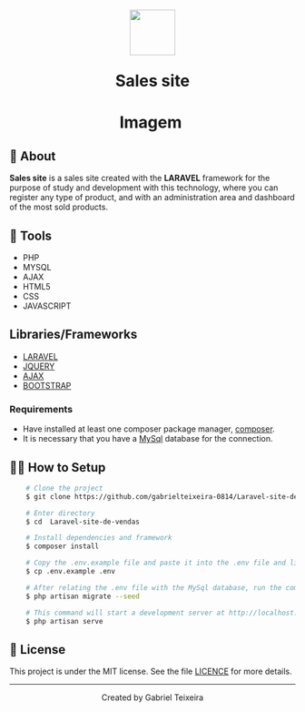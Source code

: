 <h1 align="center">
    <img height="80" src="https://img.icons8.com/external-filled-outline-geotatah/64/000000/external-product-corporate-image-and-brand-management-filled-outline-filled-outline-geotatah-2.png" />
    <p>Sales site</p>
</h1>

<h1 align="center">Imagem
    <img src="" />
</h1>


## 🚨 About


**Sales site** is a sales site created with the **LARAVEL** framework for the purpose of study and development with this technology, where you can register any type of product, and with an administration area and dashboard of the most sold products. 


## 🔨 Tools

- PHP
- MYSQL
- AJAX
- HTML5
- CSS
- JAVASCRIPT

## Libraries/Frameworks

- [LARAVEL](https://laravel.com/docs/8.x/installation)
- [JQUERY](https://jquery.com/)
- [AJAX](https://www.devmedia.com.br/o-que-e-o-ajax/6702)
- [BOOTSTRAP](https://getbootstrap.com/docs/5.0/getting-started/introduction/) 


### Requirements

- Have installed at least one composer package manager, [composer](https://getcomposer.org/).
- It is necessary that you have a [MySql](https://www.mysql.com/) database for the connection.

## 👨‍💻 How to Setup

```bash
    # Clone the project
    $ git clone https://github.com/gabrielteixeira-0814/Laravel-site-de-vendas.git  
```

```bash
    # Enter directory
    $ cd  Laravel-site-de-vendas
```

```bash
    # Install dependencies and framework
    $ composer install
```

```bash
    # Copy the .env.example file and paste it into the .env file and link it to a Mysql database
    $ cp .env.example .env
```

```bash
    # After relating the .env file with the MySql database, run the command below to start the database
    $ php artisan migrate --seed
```

```bash
    # This command will start a development server at http://localhost:8000
    $ php artisan serve
```

## 📝 License

This project is under the MIT license. See the file <a href="https://github.com/gabrielteixeira-0814/Laravel-site-de-vendas/blob/main/LICENCE">LICENCE</a> for more details.

---

<p align="center">Created by Gabriel Teixeira</p>

